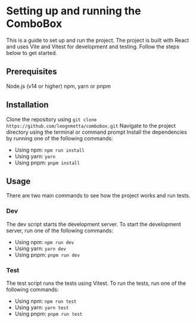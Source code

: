 

# Setting up and running the ComboBox
This is a guide to set up and run the project. The project is built with React and uses Vite and Vitest for development and testing. Follow the steps below to get started.

## Prerequisites
Node.js (v14 or higher)
npm, yarn or pnpm

## Installation
Clone the repository using `git clone https://github.com/leognmotta/combobox.git`
Navigate to the project directory using the terminal or command prompt
Install the dependencies by running one of the following commands:

* Using npm: `npm run install`
* Using yarn: `yarn`
* Using pnpm: `pnpm install`

## Usage
There are two main commands to see how the project works and run tests.

### Dev
The dev script starts the development server. To start the development server, run one of the following commands:

* Using npm: `npm run dev`
* Using yarn: `yarn dev`
* Using pnpm: `pnpm run dev`

### Test
The test script runs the tests using Vitest. To run the tests, run one of the following commands:

* Using npm: `npm run test`
* Using yarn: `yarn test`
* Using pnpm: `pnpm run test`
